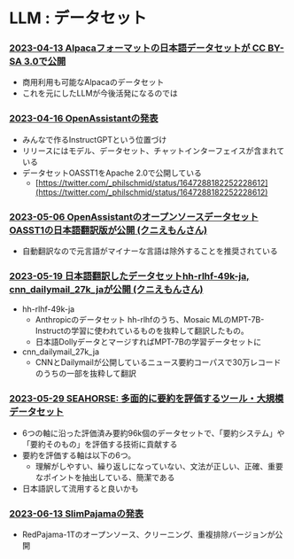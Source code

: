 # LLM : データセット

### [2023-04-13 Alpacaフォーマットの日本語データセットが CC BY-SA 3.0で公開](https://huggingface.co/datasets/kunishou/databricks-dolly-15k-ja)

- 商用利用も可能なAlpacaのデータセット
- これを元にしたLLMが今後活発になるのでは

### [2023-04-16 OpenAssistantの発表](https://twitter.com/omarsar0/status/1647339407173664772)

- みんなで作るInstructGPTという位置づけ
- リリースにはモデル、データセット、チャットインターフェイスが含まれている
- データセットOASST1をApache 2.0で公開している
  - [https://twitter.com/_philschmid/status/1647288182252228612](https://twitter.com/_philschmid/status/1647288182252228612)

### [2023-05-06 OpenAssistantのオープンソースデータセットOASST1の日本語翻訳版が公開 (クニえもんさん)](https://twitter.com/kun1em0n/status/1654781915315191813)

- 自動翻訳なので元言語がマイナーな言語は除外することを推奨されている

### [2023-05-19 日本語翻訳したデータセットhh-rlhf-49k-ja, cnn_dailymail_27k_jaが公開 (クニえもんさん)](https://twitter.com/kun1em0n/status/1659394751949582336)

- hh-rlhf-49k-ja
  - Anthropicのデータセット hh-rlhfのうち、Mosaic MLのMPT-7B-Instructの学習に使われているものを抜粋して翻訳したもの。
  - 日本語DollyデータとマージすればMPT-7Bの学習データセットに
- cnn_dailymail_27k_ja
  - CNNとDailymailが公開しているニュース要約コーパスで30万レコードのうちの一部を抜粋して翻訳

### [2023-05-29 SEAHORSE: 多面的に要約を評価するツール・大規模データセット](https://twitter.com/AIBoom_net/status/1663043297596813319)

- 6つの軸に沿った評価済み要約96k個のデータセットで、「要約システム」や「要約そのもの」を評価する技術に貢献する
- 要約を評価する軸は以下の6つ。
  - 理解がしやすい、繰り返しになっていない、文法が正しい、正確、重要なポイントを抽出している、簡潔である
- 日本語訳して流用すると良いかも

### [2023-06-13 SlimPajamaの発表](https://twitter.com/cerebrassystems/status/1668357494782001152)

- RedPajama-1Tのオープンソース、クリーニング、重複排除バージョンが公開